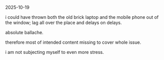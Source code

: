 2025-10-19  

i could have thrown both the old brick laptop and the mobile phone out of the window; lag all over the place and delays on delays.  

absolute ballache.  

therefore most of intended content missing to cover whole issue.  

i am not subjecting myself to even more stress.  

<!--also i thought the "c" was supposed to be in chis; find your leak or pay me what i'm worth.-->

